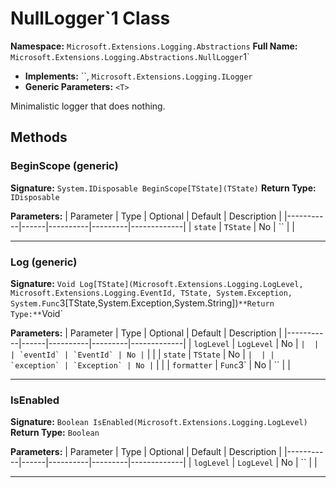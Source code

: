 # NullLogger`1 Class

**Namespace:** `Microsoft.Extensions.Logging.Abstractions`
**Full Name:** `Microsoft.Extensions.Logging.Abstractions.NullLogger`1`
- **Implements:** ``, `Microsoft.Extensions.Logging.ILogger`
- **Generic Parameters:** `<T>`

Minimalistic logger that does nothing.

## Methods

### BeginScope (generic)

**Signature:** `System.IDisposable BeginScope[TState](TState)`
**Return Type:** `IDisposable`

**Parameters:**
| Parameter | Type | Optional | Default | Description |
|-----------|------|----------|---------|-------------|
| `state` | `TState` | No | `` |  |

---

### Log (generic)

**Signature:** `Void Log[TState](Microsoft.Extensions.Logging.LogLevel, Microsoft.Extensions.Logging.EventId, TState, System.Exception, System.Func`3[TState,System.Exception,System.String])`
**Return Type:** `Void`

**Parameters:**
| Parameter | Type | Optional | Default | Description |
|-----------|------|----------|---------|-------------|
| `logLevel` | `LogLevel` | No | `` |  |
| `eventId` | `EventId` | No | `` |  |
| `state` | `TState` | No | `` |  |
| `exception` | `Exception` | No | `` |  |
| `formatter` | `Func`3` | No | `` |  |

---

### IsEnabled

**Signature:** `Boolean IsEnabled(Microsoft.Extensions.Logging.LogLevel)`
**Return Type:** `Boolean`

**Parameters:**
| Parameter | Type | Optional | Default | Description |
|-----------|------|----------|---------|-------------|
| `logLevel` | `LogLevel` | No | `` |  |

---